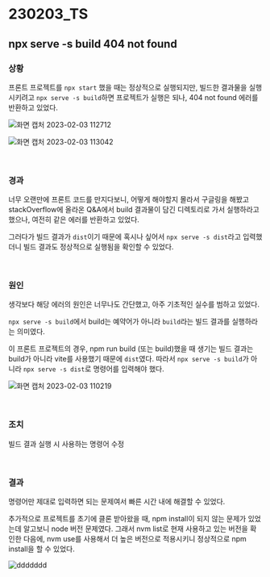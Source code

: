 # 230203_TS

## npx serve -s build 404 not found

### 상황

프론트 프로젝트를 `npx start` 했을 때는 정상적으로 실행되지만, 빌드한 결과물을 실행시키려고 `npx serve -s build`하면 프로젝트가 실행은 되나, 404 not found 에러를 반환하고 있었다.

![화면 캡처 2023-02-03 112712](https://user-images.githubusercontent.com/93081720/216555756-2d09c62c-f4d7-411d-ba2e-6b00abb0e1ff.png)



![화면 캡처 2023-02-03 113042](https://user-images.githubusercontent.com/93081720/216555726-921731fb-78dc-4c0a-b3ef-cb0624915ea7.png)

<br>

### 경과

너무 오랜만에 프론트 코드를 만지다보니, 어떻게 해야할지 몰라서 구글링을 해봤고 stackOverflow에 올라온 Q&A에서 build 결과물이 담긴 디렉토리로 가서 실행하라고 했으나, 여전히 같은 에러를 반환하고 있었다.

그러다가 빌드 결과가 `dist`이기 때문에 혹시나 싶어서 `npx serve -s dist`라고 입력했더니 빌드 결과도 정상적으로 실행됨을 확인할 수 있었다.

<br>

### 원인

생각보다 해당 에러의 원인은 너무나도 간단했고, 아주 기초적인 실수를 범하고 있었다.

`npx serve -s build`에서 build는 예약어가 아니라 `build`라는 빌드 결과를 실행하라는 의미였다.

이 프론트 프로젝트의 경우,  npm run build (또는 build)했을 때 생기는 빌드 결과는 build가 아니라 vite를 사용했기 때문에 `dist`였다. 따라서 `npx serve -s build`가 아니라 `npx serve -s dist`로 명령어를 입력해야 했다.

![화면 캡처 2023-02-03 110219](https://user-images.githubusercontent.com/93081720/216555669-76f5f680-0e73-4dfe-8553-d677a6938815.png)

<br>

### 조치

빌드 결과 실행 시 사용하는 명령어 수정

<br>

### 결과

명령어만 제대로 입력하면 되는 문제여서 빠른 시간 내에 해결할 수 있었다.

추가적으로 프로젝트를 초기에 클론 받아왔을 때, npm install이 되지 않는 문제가 있었는데 알고보니 node 버전 문제였다. 그래서 nvm list로 현재 사용하고 있는 버전을 확인한 다음에, nvm use를 사용해서 더 높은 버전으로 적용시키니 정상적으로 npm install을 할 수 있었다.

![ddddddd](https://user-images.githubusercontent.com/93081720/216555630-142df95c-c2e1-4b13-b5d6-35e649cdeb71.png)